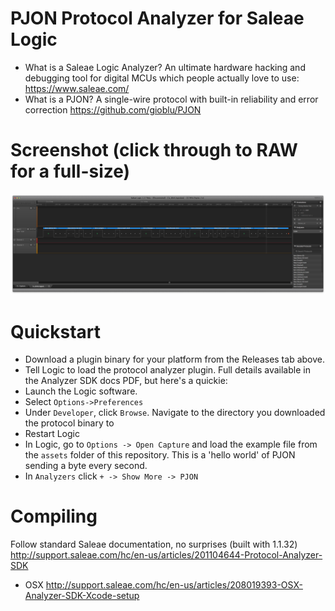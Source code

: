 # PJON Protocol Analyzer for Saleae Logic
- What is a Saleae Logic Analyzer? An ultimate hardware hacking and debugging tool for digital MCUs which people actually love to use: https://www.saleae.com/
- What is a PJON? A single-wire protocol with built-in reliability and error correction https://github.com/gioblu/PJON

# Screenshot (click through to RAW for a full-size)
![Overview Screenshot](/assets/screenshot_overview.png)

# Quickstart
- Download a plugin binary for your platform from the Releases tab above.
- Tell Logic to load the protocol analyzer plugin. Full details available in the Analyzer SDK docs PDF, but here's a quickie:
 - Launch the Logic software.
 - Select `Options->Preferences`
 - Under `Developer`, click `Browse`. Navigate to the directory you downloaded the protocol binary to
 - Restart Logic
- In Logic, go to `Options -> Open Capture` and load the example file from the `assets` folder of this repository. This is a 'hello world' of PJON sending a byte every second.
- In `Analyzers` click `+ -> Show More -> PJON`

# Compiling
Follow standard Saleae documentation, no surprises (built with 1.1.32) http://support.saleae.com/hc/en-us/articles/201104644-Protocol-Analyzer-SDK
- OSX http://support.saleae.com/hc/en-us/articles/208019393-OSX-Analyzer-SDK-Xcode-setup
